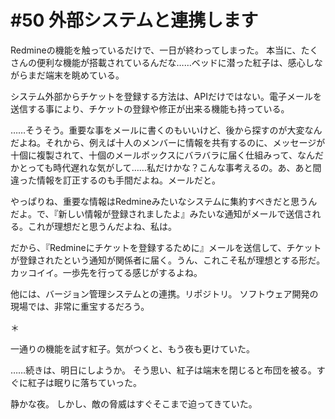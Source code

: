 # #50 外部システムと連携します
Redmineの機能を触っているだけで、一日が終わってしまった。
本当に、たくさんの便利な機能が搭載されているんだな……ベッドに潜った紅子は、感心しながらまだ端末を眺めている。

システム外部からチケットを登録する方法は、APIだけではない。電子メールを送信する事により、チケットの登録や修正が出来る機能も持っている。



……そうそう。重要な事をメールに書くのもいいけど、後から探すのが大変なんだよね。それから、例えば十人のメンバーに情報を共有するのに、メッセージが十個に複製されて、十個のメールボックスにバラバラに届く仕組みって、なんだかとっても時代遅れな気がして……私だけかな？こんな事考えるの。あ、あと間違った情報を訂正するのも手間だよね。メールだと。

やっぱりね、重要な情報はRedmineみたいなシステムに集約すべきだと思うんだよ。で、『新しい情報が登録されましたよ』みたいな通知がメールで送信される。これが理想だと思うんだよね、私は。

だから、『Redmineにチケットを登録するために』メールを送信して、チケットが登録されたという通知が関係者に届く。うん、これこそ私が理想とする形だ。カッコイイ。一歩先を行ってる感じがするよね。


他には、バージョン管理システムとの連携。リポジトリ。
ソフトウェア開発の現場では、非常に重宝するだろう。

＊

一通りの機能を試す紅子。気がつくと、もう夜も更けていた。

……続きは、明日にしようか。
そう思い、紅子は端末を閉じると布団を被る。すぐに紅子は眠りに落ちていった。

静かな夜。
しかし、敵の脅威はすぐそこまで迫ってきていた。